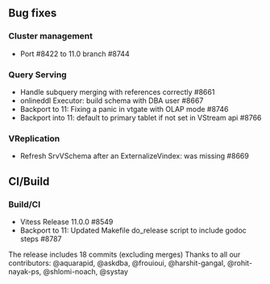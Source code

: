 ## Bug fixes
 ### Cluster management
  * Port #8422 to 11.0 branch #8744
 ### Query Serving
  * Handle subquery merging with references correctly #8661
  * onlineddl Executor: build schema with DBA user #8667
  * Backport to 11: Fixing a panic in vtgate with OLAP mode #8746
  * Backport into 11: default to primary tablet if not set in VStream api #8766
 ### VReplication
  * Refresh SrvVSchema after an ExternalizeVindex: was missing #8669
 ## CI/Build
 ### Build/CI
  * Vitess  Release 11.0.0 #8549
  * Backport to 11: Updated Makefile do_release script to include godoc steps #8787

 The release includes 18 commits (excluding merges)
 Thanks to all our contributors: @aquarapid, @askdba, @frouioui, @harshit-gangal, @rohit-nayak-ps, @shlomi-noach, @systay
